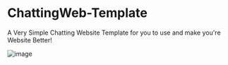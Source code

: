 # ChattingWeb-Template
A Very Simple Chatting Website Template for you to use and make you're Website Better!

![image](https://github.com/user-attachments/assets/9c7d6b37-3f96-4160-b9ce-6da6f265cd84)

